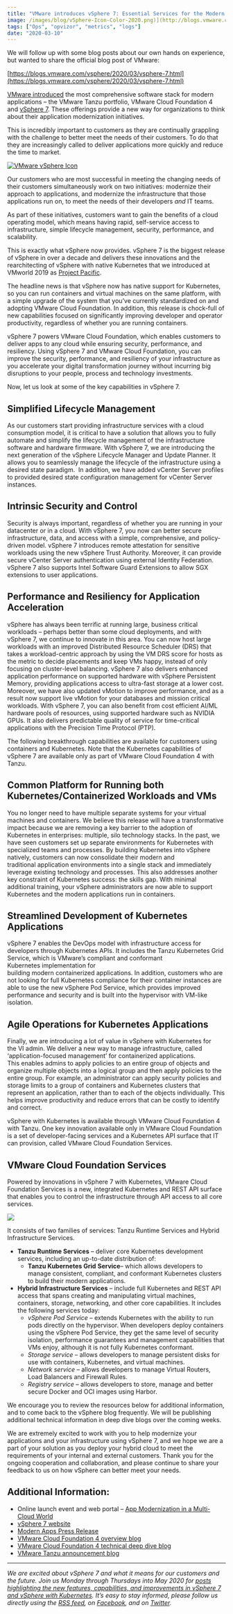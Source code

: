 ```yaml
---
title: "VMware introduces vSphere 7: Essential Services for the Modern Hybrid Cloud"
image: /images/blog/vSphere-Icon-Color-2020.png)](http://blogs.vmware.com/vsphere/files/2020/03/vSphere-Icon-Color-2020.png
tags: ["Ops", "opvizor", "metrics", "logs"]
date: "2020-03-10"
---
```


We will follow up with some blog posts about our own hands on experience, but wanted to share the official blog post of VMware:

[https://blogs.vmware.com/vsphere/2020/03/vsphere-7.html](https://blogs.vmware.com/vsphere/2020/03/vsphere-7.html)

[VMware introduced](https://www.vmware.com/app-modernization.html) the most comprehensive software stack for modern applications – the VMware Tanzu portfolio, VMware Cloud Foundation 4 and [vSphere 7](https://www.vmware.com/products/vsphere.html). These offerings provide a new way for organizations to think about their application modernization initiatives.

This is incredibly important to customers as they are continually grappling with the challenge to better meet the needs of their customers. To do that they are increasingly called to deliver applications more quickly and reduce the time to market.

[![VMware vSphere Icon](/images/blog/vSphere-Icon-Color-2020.png)](http://blogs.vmware.com/vsphere/files/2020/03/vSphere-Icon-Color-2020.png)

Our customers who are most successful in meeting the changing needs of their customers simultaneously work on two initiatives: modernize their approach to applications, and modernize the infrastructure that those applications run on, to meet the needs of their developers _and_ IT teams.

As part of these initiatives, customers want to gain the benefits of a cloud operating model, which means having rapid, self-service access to infrastructure, simple lifecycle management, security, performance, and scalability.

This is exactly what vSphere now provides. vSphere 7 is the biggest release of vSphere in over a decade and delivers these innovations and the rearchitecting of vSphere with native Kubernetes that we introduced at VMworld 2019 as [Project Pacific](https://blogs.vmware.com/vsphere/2019/08/introducing-project-pacific.html).

The headline news is that vSphere now has native support for Kubernetes, so you can run containers and virtual machines on the same platform, with a simple upgrade of the system that you’ve currently standardized on and adopting VMware Cloud Foundation. In addition, this release is chock-full of new capabilities focused on significantly improving developer and operator productivity, regardless of whether you are running containers.

vSphere 7 powers VMware Cloud Foundation, which enables customers to deliver apps to any cloud while ensuring security, performance, and resiliency. Using vSphere 7 and VMware Cloud Foundation, you can improve the security, performance, and resiliency of your infrastructure as you accelerate your digital transformation journey without incurring big disruptions to your people, process and technology investments.

Now, let us look at some of the key capabilities in vSphere 7.

## Simplified Lifecycle Management

As our customers start providing infrastructure services with a cloud consumption model, it is critical to have a solution that allows you to fully automate and simplify the lifecycle management of the infrastructure software and hardware firmware. With vSphere 7, we are introducing the next generation of the vSphere Lifecycle Manager and Update Planner. It allows you to seamlessly manage the lifecycle of the infrastructure using a desired state paradigm.  In addition, we have added vCenter Server profiles to provided desired state configuration management for vCenter Server instances.

## Intrinsic Security and Control

Security is always important, regardless of whether you are running in your datacenter or in a cloud. With vSphere 7, you now can better secure infrastructure, data, and access with a simple, comprehensive, and policy-driven model. vSphere 7 introduces remote attestation for sensitive workloads using the new vSphere Trust Authority. Moreover, it can provide secure vCenter Server authentication using external Identity Federation. vSphere 7 also supports Intel Software Guard Extensions to allow SGX extensions to user applications.

## Performance and Resiliency for Application Acceleration

vSphere has always been terrific at running large, business critical workloads – perhaps better than some cloud deployments, and with vSphere 7, we continue to innovate in this area. You can now host large workloads with an improved Distributed Resource Scheduler (DRS) that takes a workload-centric approach by using the VM DRS score for hosts as the metric to decide placements and keep VMs happy, instead of only focusing on cluster-level balancing. vSphere 7 also delivers enhanced application performance on supported hardware with vSphere Persistent Memory, providing applications access to ultra-fast storage at a lower cost. Moreover, we have also updated vMotion to improve performance, and as a result now support live vMotion for your databases and mission critical workloads. With vSphere 7, you can also benefit from cost efficient AI/ML hardware pools of resources, using supported hardware such as NVIDIA GPUs. It also delivers predictable quality of service for time-critical applications with the Precision Time Protocol (PTP).

The following breakthrough capabilities are available for customers using containers and Kubernetes. Note that the Kubernetes capabilities of vSphere 7 are available only as part of VMware Cloud Foundation 4 with Tanzu.

## Common Platform for Running both Kubernetes/Containerized Workloads and VMs

You no longer need to have multiple separate systems for your virtual machines and containers. We believe this release will have a transformative impact because we are removing a key barrier to the adoption of Kubernetes in enterprises: multiple, silo technology stacks. In the past, we have seen customers set up separate environments for Kubernetes with specialized teams and processes. By building Kubernetes into vSphere natively, customers can now consolidate their modern and traditional application environments into a single stack and immediately leverage existing technology and processes. This also addresses another key constraint of Kubernetes success: the skills gap. With minimal additional training, your vSphere administrators are now able to support Kubernetes and the modern applications run in containers.

## Streamlined Development of Kubernetes Applications

vSphere 7 enables the DevOps model with infrastructure access for developers through Kubernetes APIs. It includes the Tanzu Kubernetes Grid Service, which is VMware’s compliant and conformant Kubernetes implementation for building modern containerized applications. In addition, customers who are not looking for full Kubernetes compliance for their container instances are able to use the new vSphere Pod Service, which provides improved performance and security and is built into the hypervisor with VM-like isolation.

## Agile Operations for Kubernetes Applications

Finally, we are introducing a lot of value in vSphere with Kubernetes for the VI admin. We deliver a new way to manage infrastructure, called ‘application-focused management’ for containerized applications. This enables admins to apply policies to an entire group of objects and organize multiple objects into a logical group and then apply policies to the entire group. For example, an administrator can apply security policies and storage limits to a group of containers and Kubernetes clusters that represent an application, rather than to each of the objects individually. This helps improve productivity and reduce errors that can be costly to identify and correct.

vSphere with Kubernetes is available through VMware Cloud Foundation 4 with Tanzu. One key innovation available only in VMware Cloud Foundation is a set of developer-facing services and a Kubernetes API surface that IT can provision, called VMware Cloud Foundation Services.

## VMware Cloud Foundation Services

Powered by innovations in vSphere 7 with Kubernetes, VMware Cloud Foundation Services is a new, integrated Kubernetes and REST API surface that enables you to control the infrastructure through API access to all core services.

[![](/images/blog/VCF-with-Tanzu-Marketecture.png)](http://blogs.vmware.com/vsphere/files/2020/03/VCF-with-Tanzu-Marketecture.png)

It consists of two families of services: Tanzu Runtime Services and Hybrid Infrastructure Services.

- **Tanzu Runtime Services** – deliver core Kubernetes development services, including an up-to-date distribution of:
    - **Tanzu Kubernetes Grid** **Service**– which allows developers to manage consistent, compliant, and conformant Kubernetes clusters to build their modern applications.
- **Hybrid Infrastructure Services** – include full Kubernetes and REST API access that spans creating and manipulating virtual machines, containers, storage, networking, and other core capabilities. It includes the following services today:
    - _vSphere Pod Service_ – extends Kubernetes with the ability to run pods directly on the hypervisor. When developers deploy containers using the vSphere Pod Service, they get the same level of security isolation, performance guarantees and management capabilities that VMs enjoy, although it is not fully Kubernetes conformant.
    - _Storage service_ – allows developers to manage persistent disks for use with containers, Kubernetes, and virtual machines.
    - _Network service_ – allows developers to manage Virtual Routers, Load Balancers and Firewall Rules.
    - _Registry service_ – allows developers to store, manage and better secure Docker and OCI images using Harbor.

We encourage you to review the resources below for additional information, and to come back to the vSphere blog frequently. We will be publishing additional technical information in deep dive blogs over the coming weeks.

We are extremely excited to work with you to help modernize your applications and your infrastructure using vSphere 7, and we hope we are a part of your solution as you deploy your hybrid cloud to meet the requirements of your internal and external customers. Thank you for the ongoing cooperation and collaboration, and please continue to share your feedback to us on how vSphere can better meet your needs.

## Additional Information:

- Online launch event and web portal – [App Modernization in a Multi-Cloud World](https://www.vmware.com/app-modernization.html)
- [vSphere 7 website](https://www.vmware.com/products/vsphere.html)
- [Modern Apps Press Release](http://www.vmware.com/go/modern-apps-march-2020)
- [VMware Cloud Foundation 4 overview blog](http://blogs.vmware.com/cloud-foundation/2020/03/10/delivering-kubernetes-at-cloud-scale-with-vmware-cloud-foundation-4)
- [VMware Cloud Foundation 4 technical deep dive blog](http://blogs.vmware.com/cloud-foundation/2020/03/10/whats-new-in-vmware-cloud-foundation-4)
- [VMware Tanzu announcement blog](http://blogs.vmware.com/cloudnative/2020/03/10/become-a-modern-software-organization-with-vmware-tanzu)

* * *

_We are excited about vSphere 7 and what it means for our customers and the future. Join us Monday through Thursdays into May 2020 for [posts highlighting the new features, capabilities, and improvements in vSphere 7 and vSphere with Kubernetes](http://blogs.vmware.com/vsphere/tag/vsphere-7). It’s easy to stay informed, please follow us directly using the [RSS feed](https://blogs.vmware.com/vsphere/feed), on [Facebook](https://www.facebook.com/vmwarevsphere), and on [Twitter](http://twitter.com/VMwarevSphere)._
